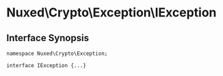 # Nuxed\\Crypto\\Exception\\IException




## Interface Synopsis




``` Hack
namespace Nuxed\Crypto\Exception;

interface IException {...}
```


